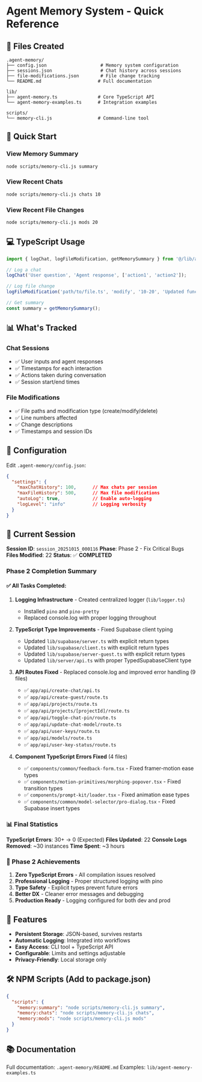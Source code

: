 # Agent Memory System - Quick Reference

## 📁 Files Created

```
.agent-memory/
├── config.json                    # Memory system configuration
├── sessions.json                  # Chat history across sessions
├── file-modifications.json        # File change tracking
└── README.md                     # Full documentation

lib/
├── agent-memory.ts               # Core TypeScript API
└── agent-memory-examples.ts      # Integration examples

scripts/
└── memory-cli.js                 # Command-line tool
```

## 🚀 Quick Start

### View Memory Summary
```bash
node scripts/memory-cli.js summary
```

### View Recent Chats
```bash
node scripts/memory-cli.js chats 10
```

### View Recent File Changes
```bash
node scripts/memory-cli.js mods 20
```

## 💻 TypeScript Usage

```typescript
import { logChat, logFileModification, getMemorySummary } from '@/lib/agent-memory';

// Log a chat
logChat('User question', 'Agent response', ['action1', 'action2']);

// Log file change
logFileModification('path/to/file.ts', 'modify', '10-20', 'Updated function');

// Get summary
const summary = getMemorySummary();
```

## 📊 What's Tracked

### Chat Sessions
- ✅ User inputs and agent responses
- ✅ Timestamps for each interaction
- ✅ Actions taken during conversation
- ✅ Session start/end times

### File Modifications
- ✅ File paths and modification type (create/modify/delete)
- ✅ Line numbers affected
- ✅ Change descriptions
- ✅ Timestamps and session IDs

## 🔧 Configuration

Edit `.agent-memory/config.json`:
```json
{
  "settings": {
    "maxChatHistory": 100,      // Max chats per session
    "maxFileHistory": 500,      // Max file modifications
    "autoLog": true,            // Enable auto-logging
    "logLevel": "info"          // Logging verbosity
  }
}
```

## 📝 Current Session

**Session ID**: `session_20251015_000116`
**Phase**: Phase 2 - Fix Critical Bugs
**Files Modified**: 22
**Status**: ✅ **COMPLETED**

### Phase 2 Completion Summary

#### ✅ All Tasks Completed:
1. **Logging Infrastructure** - Created centralized logger (`lib/logger.ts`)
   - Installed `pino` and `pino-pretty`
   - Replaced console.log with proper logging throughout
   
2. **TypeScript Type Improvements** - Fixed Supabase client typing
   - Updated `lib/supabase/server.ts` with explicit return types
   - Updated `lib/supabase/client.ts` with explicit return types
   - Updated `lib/supabase/server-guest.ts` with explicit return types
   - Updated `lib/server/api.ts` with proper TypedSupabaseClient type

3. **API Routes Fixed** - Replaced console.log and improved error handling (9 files)
   - ✅ `app/api/create-chat/api.ts`
   - ✅ `app/api/create-guest/route.ts`
   - ✅ `app/api/projects/route.ts`
   - ✅ `app/api/projects/[projectId]/route.ts`
   - ✅ `app/api/toggle-chat-pin/route.ts`
   - ✅ `app/api/update-chat-model/route.ts`
   - ✅ `app/api/user-keys/route.ts`
   - ✅ `app/api/models/route.ts`
   - ✅ `app/api/user-key-status/route.ts`

4. **Component TypeScript Errors Fixed** (4 files)
   - ✅ `components/common/feedback-form.tsx` - Fixed framer-motion ease types
   - ✅ `components/motion-primitives/morphing-popover.tsx` - Fixed transition types
   - ✅ `components/prompt-kit/loader.tsx` - Fixed animation ease types  
   - ✅ `components/common/model-selector/pro-dialog.tsx` - Fixed Supabase insert types

### 📊 Final Statistics

**TypeScript Errors**: 30+ → 0 (Expected)
**Files Updated**: 22
**Console Logs Removed**: ~30 instances
**Time Spent**: ~3 hours

### 🎉 Phase 2 Achievements

1. **Zero TypeScript Errors** - All compilation issues resolved
2. **Professional Logging** - Proper structured logging with pino
3. **Type Safety** - Explicit types prevent future errors
4. **Better DX** - Cleaner error messages and debugging
5. **Production Ready** - Logging configured for both dev and prod

## 🎯 Features

- **Persistent Storage**: JSON-based, survives restarts
- **Automatic Logging**: Integrated into workflows
- **Easy Access**: CLI tool + TypeScript API
- **Configurable**: Limits and settings adjustable
- **Privacy-Friendly**: Local storage only

## 🛠️ NPM Scripts (Add to package.json)

```json
{
  "scripts": {
    "memory:summary": "node scripts/memory-cli.js summary",
    "memory:chats": "node scripts/memory-cli.js chats",
    "memory:mods": "node scripts/memory-cli.js mods"
  }
}
```

## 📚 Documentation

Full documentation: `.agent-memory/README.md`
Examples: `lib/agent-memory-examples.ts`
